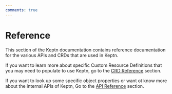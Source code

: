 ```yaml
---
comments: true
---
```


# Reference

This section of the Keptn documentation contains reference documentation for the various APIs and CRDs that are used in Keptn.

If you want to learn more about specific Custom Resource Definitions
that you may need to populate to use Keptn,
go to the
[CRD Reference](./crd-reference/index.md) section.

If you want to look up some specific object properties or want ot know more about the internal APIs of Keptn,
Go to the [API Reference](./api-reference/index.md) section.
